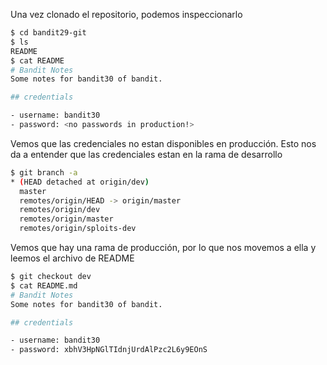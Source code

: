 Una vez clonado el repositorio, podemos inspeccionarlo

```bash
$ cd bandit29-git
$ ls
README
$ cat README
# Bandit Notes
Some notes for bandit30 of bandit.

## credentials

- username: bandit30
- password: <no passwords in production!>
```

Vemos que las credenciales no estan disponibles en producción. Esto nos da a
entender que las credenciales estan en la rama de desarrollo 

```bash
$ git branch -a
* (HEAD detached at origin/dev)
  master
  remotes/origin/HEAD -> origin/master
  remotes/origin/dev
  remotes/origin/master
  remotes/origin/sploits-dev
```

Vemos que hay una rama de producción, por lo que nos movemos a ella y leemos el
archivo de README

```bash
$ git checkout dev
$ cat README.md
# Bandit Notes
Some notes for bandit30 of bandit.

## credentials

- username: bandit30
- password: xbhV3HpNGlTIdnjUrdAlPzc2L6y9EOnS
```

